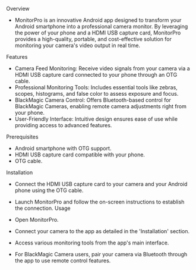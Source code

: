 Overview
- MonitorPro is an innovative Android app designed to transform your Android smartphone into a professional camera monitor. By leveraging the power of your phone and a HDMI USB capture card, MonitorPro provides a high-quality, portable, and cost-effective solution for monitoring your camera's video output in real time.

Features
- Camera Feed Monitoring: Receive video signals from your camera via a HDMI USB capture card connected to your phone through an OTG cable.
- Professional Monitoring Tools: Includes essential tools like zebras, scopes, histograms, and false color to assess exposure and focus.
- BlackMagic Camera Control: Offers Bluetooth-based control for BlackMagic Cameras, enabling remote camera adjustments right from your phone.
- User-Friendly Interface: Intuitive design ensures ease of use while providing access to advanced features.

Prerequisites
- Android smartphone with OTG support.
- HDMI USB capture card compatible with your phone.
- OTG cable.

Installation

- Connect the HDMI USB capture card to your camera and your Android phone using the OTG cable.
- Launch MonitorPro and follow the on-screen instructions to establish the connection.
Usage

- Open MonitorPro.
- Connect your camera to the app as detailed in the 'Installation' section.
- Access various monitoring tools from the app's main interface.
- For BlackMagic Camera users, pair your camera via Bluetooth through the app to use remote control features.
